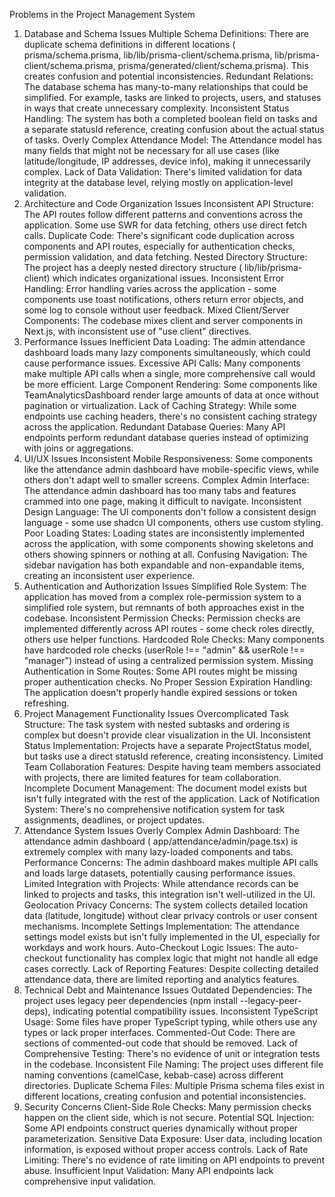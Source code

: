 Problems in the Project Management System
1. Database and Schema Issues
Multiple Schema Definitions: There are duplicate schema definitions in different locations ( prisma/schema.prisma,  lib/lib/prisma-client/schema.prisma,  lib/prisma-client/schema.prisma,  prisma/generated/client/schema.prisma). This creates confusion and potential inconsistencies.
Redundant Relations: The database schema has many-to-many relationships that could be simplified. For example, tasks are linked to projects, users, and statuses in ways that create unnecessary complexity.
Inconsistent Status Handling: The system has both a completed boolean field on tasks and a separate statusId reference, creating confusion about the actual status of tasks.
Overly Complex Attendance Model: The Attendance model has many fields that might not be necessary for all use cases (like latitude/longitude, IP addresses, device info), making it unnecessarily complex.
Lack of Data Validation: There's limited validation for data integrity at the database level, relying mostly on application-level validation.
2. Architecture and Code Organization Issues
Inconsistent API Structure: The API routes follow different patterns and conventions across the application. Some use SWR for data fetching, others use direct fetch calls.
Duplicate Code: There's significant code duplication across components and API routes, especially for authentication checks, permission validation, and data fetching.
Nested Directory Structure: The project has a deeply nested directory structure ( lib/lib/prisma-client) which indicates organizational issues.
Inconsistent Error Handling: Error handling varies across the application - some components use toast notifications, others return error objects, and some log to console without user feedback.
Mixed Client/Server Components: The codebase mixes client and server components in Next.js, with inconsistent use of "use client" directives.
3. Performance Issues
Inefficient Data Loading: The admin attendance dashboard loads many lazy components simultaneously, which could cause performance issues.
Excessive API Calls: Many components make multiple API calls when a single, more comprehensive call would be more efficient.
Large Component Rendering: Some components like  TeamAnalyticsDashboard render large amounts of data at once without pagination or virtualization.
Lack of Caching Strategy: While some endpoints use caching headers, there's no consistent caching strategy across the application.
Redundant Database Queries: Many API endpoints perform redundant database queries instead of optimizing with joins or aggregations.
4. UI/UX Issues
Inconsistent Mobile Responsiveness: Some components like the attendance admin dashboard have mobile-specific views, while others don't adapt well to smaller screens.
Complex Admin Interface: The attendance admin dashboard has too many tabs and features crammed into one page, making it difficult to navigate.
Inconsistent Design Language: The UI components don't follow a consistent design language - some use shadcn UI components, others use custom styling.
Poor Loading States: Loading states are inconsistently implemented across the application, with some components showing skeletons and others showing spinners or nothing at all.
Confusing Navigation: The sidebar navigation has both expandable and non-expandable items, creating an inconsistent user experience.
5. Authentication and Authorization Issues
Simplified Role System: The application has moved from a complex role-permission system to a simplified role system, but remnants of both approaches exist in the codebase.
Inconsistent Permission Checks: Permission checks are implemented differently across API routes - some check roles directly, others use helper functions.
Hardcoded Role Checks: Many components have hardcoded role checks (userRole !== "admin" && userRole !== "manager") instead of using a centralized permission system.
Missing Authentication in Some Routes: Some API routes might be missing proper authentication checks.
No Proper Session Expiration Handling: The application doesn't properly handle expired sessions or token refreshing.
6. Project Management Functionality Issues
Overcomplicated Task Structure: The task system with nested subtasks and ordering is complex but doesn't provide clear visualization in the UI.
Inconsistent Status Implementation: Projects have a separate ProjectStatus model, but tasks use a direct statusId reference, creating inconsistency.
Limited Team Collaboration Features: Despite having team members associated with projects, there are limited features for team collaboration.
Incomplete Document Management: The document model exists but isn't fully integrated with the rest of the application.
Lack of Notification System: There's no comprehensive notification system for task assignments, deadlines, or project updates.
7. Attendance System Issues
Overly Complex Admin Dashboard: The attendance admin dashboard ( app/attendance/admin/page.tsx) is extremely complex with many lazy-loaded components and tabs.
Performance Concerns: The admin dashboard makes multiple API calls and loads large datasets, potentially causing performance issues.
Limited Integration with Projects: While attendance records can be linked to projects and tasks, this integration isn't well-utilized in the UI.
Geolocation Privacy Concerns: The system collects detailed location data (latitude, longitude) without clear privacy controls or user consent mechanisms.
Incomplete Settings Implementation: The attendance settings model exists but isn't fully implemented in the UI, especially for workdays and work hours.
Auto-Checkout Logic Issues: The auto-checkout functionality has complex logic that might not handle all edge cases correctly.
Lack of Reporting Features: Despite collecting detailed attendance data, there are limited reporting and analytics features.
8. Technical Debt and Maintenance Issues
Outdated Dependencies: The project uses legacy peer dependencies (npm install --legacy-peer-deps), indicating potential compatibility issues.
Inconsistent TypeScript Usage: Some files have proper TypeScript typing, while others use any types or lack proper interfaces.
Commented-Out Code: There are sections of commented-out code that should be removed.
Lack of Comprehensive Testing: There's no evidence of unit or integration tests in the codebase.
Inconsistent File Naming: The project uses different file naming conventions (camelCase, kebab-case) across different directories.
Duplicate Schema Files: Multiple Prisma schema files exist in different locations, creating confusion and potential inconsistencies.
9. Security Concerns
Client-Side Role Checks: Many permission checks happen on the client side, which is not secure.
Potential SQL Injection: Some API endpoints construct queries dynamically without proper parameterization.
Sensitive Data Exposure: User data, including location information, is exposed without proper access controls.
Lack of Rate Limiting: There's no evidence of rate limiting on API endpoints to prevent abuse.
Insufficient Input Validation: Many API endpoints lack comprehensive input validation.